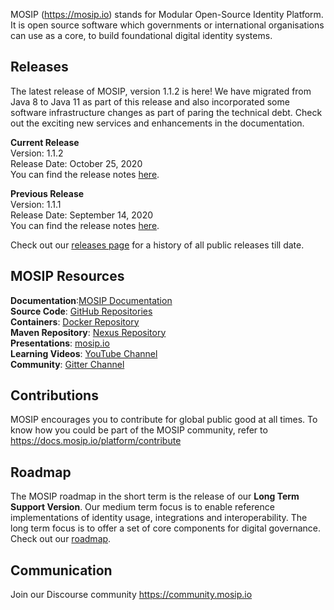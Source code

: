MOSIP (https://mosip.io) stands for Modular Open-Source Identity Platform. It is open source software which governments or international organisations can use as a core, to build foundational digital identity systems. 

## Releases

The latest release of MOSIP, version 1.1.2 is here! We have migrated from Java 8 to Java 11 as part of this release and also incorporated some software infrastructure changes as part of paring the technical debt. Check out the exciting new services and enhancements in the documentation.

**Current Release**<br>Version: 1.1.2<br>Release Date: October 25, 2020<br>You can find the release notes [here](https://docs.mosip.io/platform/mosip-releases/release-notes-1.1.2).

**Previous Release**<br>Version: 1.1.1<br>Release Date: September 14, 2020<br>You can find the release notes [here](https://docs.mosip.io/platform/mosip-releases/release-notes-1.1.1).

Check out our [releases page](MOSIP-Releases.md) for a history of all public releases till date.

## MOSIP Resources
**Documentation**:[MOSIP Documentation](https://docs.mosip.io)<br>**Source Code**: [GitHub Repositories](https://github.com/mosip)<br>**Containers**: [Docker Repository](https://hub.docker.com/u/mosipid)<br>**Maven Repository**: [Nexus Repository](https://oss.sonatype.org/service/local/repositories/snapshots/content/io/mosip/) <br>**Presentations**: [mosip.io](https://www.mosip.io/resources.php)<br>**Learning Videos**: [YouTube Channel](https://www.youtube.com/channel/UCKFSVO6BO1QLvBzc4voziDg)<br>**Community**: [Gitter Channel](https://gitter.im/mosip-community/community)

## Contributions 
MOSIP encourages you to contribute for global public good at all times.  To know how you could be part of the MOSIP community, refer to https://docs.mosip.io/platform/contribute

## Roadmap

The MOSIP roadmap in the short term is the release of our **Long Term Support Version**. Our medium term focus is to enable reference implementations of identity usage, integrations and interoperability. The long term focus is to offer a set of core components for digital governance. Check out our [roadmap](https://docs.mosip.io/platform/roadmap).

## Communication
Join our Discourse community https://community.mosip.io 

